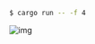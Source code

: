 ```bash
$ cargo run -- -f 4
```

![img](https://cdn.jsdelivr.net/gh/MrSeaWave/figure-bed-profile@main/uPic/2021/y4yIBS_qeplNf.png)

